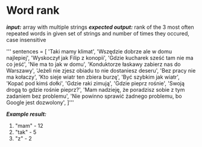 # Word rank


***input:*** array with multiple strings
***expected output:*** rank of the 3 most often repeated words in given set of strings and number of times they occured, case insensitive

'''
sentences = [
    'Taki mamy klimat',
    'Wszędzie dobrze ale w domu najlepiej',
    'Wyskoczył jak Filip z konopii',
    'Gdzie kucharek sześć tam nie ma co jeść',
    'Nie ma to jak w domu',
    'Konduktorze łaskawy zabierz nas do Warszawy',
    'Jeżeli nie zjesz obiadu to nie dostaniesz deseru',
    'Bez pracy nie ma kołaczy',
    'Kto sieje wiatr ten zbiera burzę',
    'Być szybkim jak wiatr',
    'Kopać pod kimś dołki',
    'Gdzie raki zimują',
    'Gdzie pieprz rośnie',
    'Swoją drogą to gdzie rośnie pieprz?',
    'Mam nadzieję, że poradzisz sobie z tym zadaniem bez problemu',
    'Nie powinno sprawić żadnego problemu, bo Google jest dozwolony',
]'''

***Example result:***
1. "mam" - 12
2. "tak" - 5
3. "z" - 2


